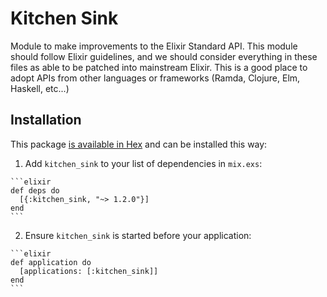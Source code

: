 # Kitchen Sink

Module to make improvements to the Elixir Standard API. This module should follow Elixir guidelines, and we should consider everything in these files as able to be patched into mainstream Elixir. This is a good place to adopt APIs from other languages or frameworks (Ramda, Clojure, Elm, Haskell, etc...)

## Installation

This package [is available in Hex](https://hexdocs.pm/kitchen_sink/KitchenSink.html) and can be installed this way:

  1. Add `kitchen_sink` to your list of dependencies in `mix.exs`:

    ```elixir
    def deps do
      [{:kitchen_sink, "~> 1.2.0"}]
    end
    ```

  2. Ensure `kitchen_sink` is started before your application:

    ```elixir
    def application do
      [applications: [:kitchen_sink]]
    end
    ```
